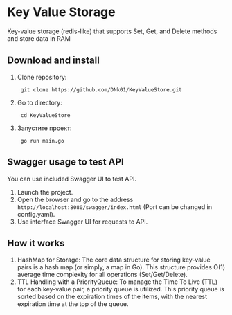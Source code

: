 # Key Value Storage

Key-value storage (redis-like) that supports Set, Get, and Delete methods and store data in RAM

## Download and install

1. Clone repository:

        git clone https://github.com/DNk01/KeyValueStore.git


2. Go to directory:

        cd KeyValueStore


3. Запустите проект:

        go run main.go


## Swagger usage to test API

You can use included Swagger UI to test API.

1. Launch the project.
2. Open the browser and go to the address `http://localhost:8080/swagger/index.html` (Port can be changed in config.yaml).
3. Use interface Swagger UI for requests to API.

## How it works

1. HashMap for Storage: 
The core data structure for storing key-value pairs is a hash map (or simply, a map in Go). 
This structure provides O(1) average time complexity for all operations (Set/Get/Delete).
2. TTL Handling with a PriorityQueue:
To manage the Time To Live (TTL) for each key-value pair, a priority queue is utilized. 
This priority queue is sorted based on the expiration times of the items, with the nearest expiration time at the top of the queue.
